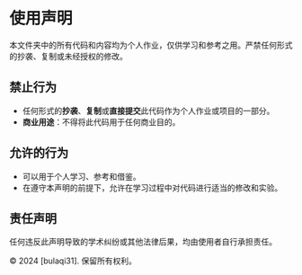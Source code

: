 # 使用声明

本文件夹中的所有代码和内容均为个人作业，仅供学习和参考之用。严禁任何形式的抄袭、复制或未经授权的修改。

## 禁止行为

- 任何形式的**抄袭**、**复制**或**直接提交**此代码作为个人作业或项目的一部分。
- **商业用途**：不得将此代码用于任何商业目的。

## 允许的行为

- 可以用于个人学习、参考和借鉴。
- 在遵守本声明的前提下，允许在学习过程中对代码进行适当的修改和实验。

## 责任声明

任何违反此声明导致的学术纠纷或其他法律后果，均由使用者自行承担责任。

© 2024 [bulaqi31]. 保留所有权利。
